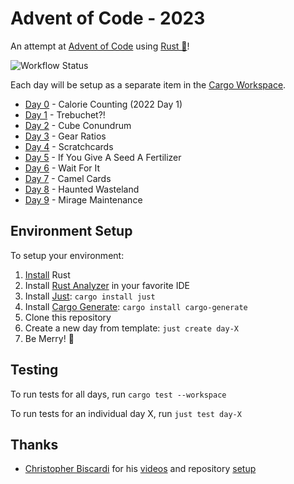 # Advent of Code - 2023

An attempt at [Advent of Code](https://adventofcode.com/2023) using [Rust 🦀](https://rustlang.org)!

![[Workflow Status](https://github.com/shaunburdick/advent-of-code-2023/actions/workflows/rust.yml)](https://github.com/shaunburdick/advent-of-code-2023/actions/workflows/rust.yml/badge.svg)

Each day will be setup as a separate item in the [Cargo Workspace](https://doc.rust-lang.org/book/ch14-03-cargo-workspaces.html).

-   [Day 0](/day-00/) - Calorie Counting (2022 Day 1)
-   [Day 1](/day-01/) - Trebuchet?!
-   [Day 2](/day-02/) - Cube Conundrum
-   [Day 3](/day-03/) - Gear Ratios
-   [Day 4](/day-04/) - Scratchcards
-   [Day 5](/day-05/) - If You Give A Seed A Fertilizer
-   [Day 6](/day-06/) - Wait For It
-   [Day 7](/day-07/) - Camel Cards
-   [Day 8](/day-08/) - Haunted Wasteland
-   [Day 9](/day-09/) - Mirage Maintenance

## Environment Setup

To setup your environment:

1. [Install](https://www.rust-lang.org/learn/get-started) Rust
2. Install [Rust Analyzer](https://rust-analyzer.github.io/) in your favorite IDE
3. Install [Just](https://github.com/casey/just): `cargo install just`
4. Install [Cargo Generate](https://github.com/cargo-generate/cargo-generate): `cargo install cargo-generate`
5. Clone this repository
6. Create a new day from template: `just create day-X`
7. Be Merry! 🎄

## Testing

To run tests for all days, run `cargo test --workspace`

To run tests for an individual day X, run `just test day-X`

## Thanks

-   [Christopher Biscardi](https://github.com/ChristopherBiscardi) for his [videos](https://www.youtube.com/@chrisbiscardi) and repository [setup](https://github.com/ChristopherBiscardi/advent-of-code/tree/main/2023/rust)
